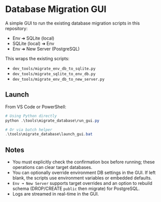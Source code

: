 # Database Migration GUI

A simple GUI to run the existing database migration scripts in this repository:

- Env ➜ SQLite (local)
- SQLite (local) ➜ Env
- Env ➜ New Server (PostgreSQL)

This wraps the existing scripts:

- `dev_tools/migrate_env_db_to_sqlite.py`
- `dev_tools/migrate_sqlite_to_env_db.py`
- `dev_tools/migrate_env_db_to_new_server.py`

## Launch

From VS Code or PowerShell:

```powershell
# Using Python directly
python .\tools\migrate_database\run_gui.py

# Or via batch helper
.\tools\migrate_database\launch_gui.bat
```

## Notes

- You must explicitly check the confirmation box before running; these operations can clear target databases.
- You can optionally override environment DB settings in the GUI. If left blank, the scripts use environment variables or embedded defaults.
- `Env ➜ New Server` supports target overrides and an option to rebuild schema (DROP/CREATE `public` then migrate) for PostgreSQL.
- Logs are streamed in real-time in the GUI.
